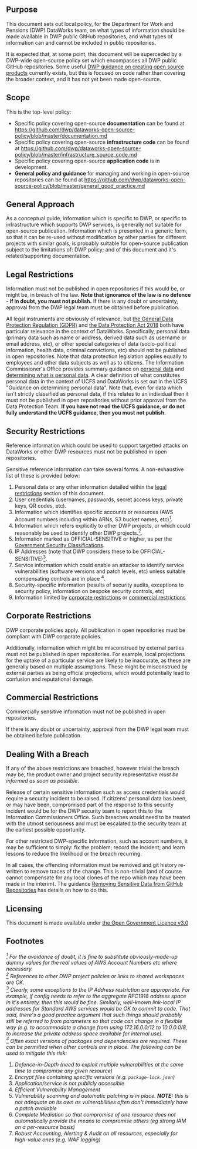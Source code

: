 ## Purpose

This document sets out local policy, for the Department for Work and Pensions (DWP) DataWorks team, on what types of information should be made available in DWP public GitHub repositories, and what types of information can and cannot be included in public repositories.

It is expected that, at some point, this document will be superceded by a DWP-wide open-source policy set which encompasses all DWP public GitHub repositories. Some useful [DWP guidance on creating open source products](https://confluence.service.dwpcloud.uk/pages/viewpage.action?title=Guidance+on+creating+open+source+products&spaceKey=EN) currently exists, but this is focused on code rather than covering the broader context, and it has not yet been made open-source.

## Scope

This is the top-level policy:
* Specific policy covering open-source __documentation__ can be found at https://github.com/dwp/dataworks-open-source-policy/blob/master/documentation.md
* Specific policy covering open-source __infrastructure code__ can be found at https://github.com/dwp/dataworks-open-source-policy/blob/master/infrastructure_source_code.md
* Specific policy covering open-source __application code__ is in development.
* __General policy and guidance__ for managing and working in open-source repositories can be found at https://github.com/dwp/dataworks-open-source-policy/blob/master/general_good_practice.md


## General Approach

As a conceptual guide, information which is specific to DWP, or specific to infrastructure which supports DWP services, is generally not suitable for open-source publication. Information which is presented in a generic form, so that it can be re-used without modification by other parties for different projects with similar goals, is probably suitable for open-source publication subject to the limitations of: DWP policy; and of this document and it's related/supporting documentation.


## Legal Restrictions

Information must not be published in open repositories if this would be, or might be, in breach of the law. __Note that ignorance of the law is no defence - if in doubt, you must not publish.__ If there is any doubt or uncertainty, approval from the DWP legal team must be obtained before publication.

All legal instruments are obviously of relevance, but [the General Data Protection Regulation (GDPR)](https://eur-lex.europa.eu/legal-content/EN/TXT/PDF/?uri=CELEX:32016R0679&from=EN) and [the Data Protection Act 2018](http://www.legislation.gov.uk/ukpga/2018/12/contents/enacted) both have particular relevance in the context of DataWorks. Specifically, personal data (primary data such as name or address, derived data such as username or email address, etc), or other special categories of data (socio-political information, health data, criminal convictions, etc) should not be published in open repositories. Note that data protection legislation applies equally to employees and other data subjects as well as to citizens. The Information Commissioner's Office provides summary guidance on [personal data](https://ico.org.uk/for-organisations/guide-to-data-protection/guide-to-the-general-data-protection-regulation-gdpr/key-definitions/what-is-personal-data/) and [determining what is personal data](https://ico.org.uk/for-organisations/guide-to-data-protection/guide-to-the-general-data-protection-regulation-gdpr/what-is-personal-data/). A clear definition of what constitutes personal data in the context of UCFS and DataWorks is set out in the UCFS "Guidance on determining personal data". Note that, even for data which isn't strictly classified as personal data, if this relates to an individual then it must not be published in open repositories without prior approval from the Data Protection Team. __If you have not read the UCFS guidance, or do not fully understand the UCFS guidance, then you must not publish.__


## Security Restrictions

Reference information which could be used to support targetted attacks on DataWorks or other DWP resources must not be published in open repositories.

Sensitive reference information can take several forms. A non-exhaustive list of these is provided below:

1. Personal data or any other information detailed within the [legal restrictions](#legal-restrictions) section of this document.
1. User credentials (usernames, passwords, secret access keys, private keys, QR codes, etc).
1. Information which identifies specific accounts or resources (AWS Account numbers including within ARNs, S3 bucket names, etc)<a href="#note1" id="note1ref"><sup>1</sup></a>.
1. Information which refers explicitly to other DWP projects, or which could reasonably be used to identify other DWP projects.<a href="#note2" id="note2ref"><sup>2</sup></a>.
1. Information marked as OFFICIAL-SENSITIVE or higher, as per the [Government Security Classifications](https://www.gov.uk/government/publications/government-security-classifications).
1. IP Addresses (note that DWP considers these to be OFFICIAL-SENSITIVE)<a href="#note3" id="note3ref"><sup>3</sup></a>.
1. Service information which could enable an attacker to identify service vulnerabilities (software versions and patch levels, etc) unless suitable compensating controls are in place <sup>4</sup></a>.
1. Security-specific information (results of security audits, exceptions to security policy, information on bespoke security controls, etc)
1. Information limited by [corporate restrictions](#corporate-restrictions) or [commercial restrictions](#commercial-restrictions)


## Corporate Restrictions

DWP corporate policies apply. All publication in open repositories must be compliant with DWP corporate policies.

Additionally, information which might be misconstrued by external parties must not be published in open repositories. For example, local projections for the uptake of a particular service are likely to be inaccurate, as these are generally based on multiple assumptions. These might be misconstrued by external parties as being official projections, which would potentially lead to confusion and reputational damage.


## Commercial Restrictions

Commercially sensitive information must not be published in open repositories.

If there is any doubt or uncertainty, approval from the DWP legal team must be obtained before publication.


## Dealing With a Breach

If any of the above restrictions are breached, however trivial the breach may be, the product owner and project security representative _must be informed as soon as possible_.

Release of certain sensitive information such as access credentials would require a security incident to be raised. If citizens' personal data has been, or may have been, compromised part of the response to this security incident would be for the DWP security team to report this to the Information Commissioners Office. Such breaches would need to be treated with the utmost seriousness and must be escalated to the security team at the earliest possible opportunity.

For other restricted DWP-specific information, such as account numbers, it may be sufficient to simply: fix the problem; record the incident; and learn lessons to reduce the likelihood or the breach recurring.

In all cases, the offending information must be removed and git history re-written to remove traces of the change. This is non-trivial (and of course cannot compensate for any local clones of the repo which may have been made in the interim). The guidance [Removing Sensitive Data from GitHub Repositories](https://github.com/dwp/dataworks-open-source-policy/blob/master/removing_sensitive_data_from_github_repositories.md) has details on how to do this.


## Licensing
This document is made available under [the Open Government Licence v3.0](https://www.nationalarchives.gov.uk/doc/open-government-licence/version/3/)


## Footnotes
_<a id="note1" href="#note1ref"><sup>1</sup></a> For the avoidance of doubt, it is fine to substitute obviously-made-up dummy values for the real values of AWS Account Numbers etc where necessary.</br>_
_<a id="note2" href="#note2ref"><sup>2</sup></a> References to other DWP project policies or links to shared workspaces are OK.</br>_
_<a id="note3" href="#note3ref"><sup>3</sup></a> Clearly, some exceptions to the IP Address restriction are appropriate. For example, if config needs to refer to the aggregate RFC1918 address space in it's entirety, then this would be fine. Similarly, well-known link-local IP addresses for Standard AWS services would be OK to commit to code. That said, there's a good practice argument that such things should probably still be referred to from parameters so that code can change in a flexible way (e.g. to accommodate a change from using 172.16.0.0/12 to 10.0.0.0/8, to increase the private address space available for internal use)._</br>
_<a id="note4" href="#note4ref"><sup>4</sup></a> Often exact versions of packages and dependencies are required. These can be permitted when other controls are in place. The following can be used to mitigate this risk:_
1. _Defence-in-Depth (need to exploit multiple vulnerabilities at the same time to compromise any given resource)_
  1. _Encrypt files containing specific versions (e.g. `package-lock.json`)_
  1. _Application/service is not publicly accessible_
1. _Efficient Vulnerability Management_
  1. _Vulnerability scanning and automatic patching is in place. **NOTE:** this is not adequate on its own as vulnerabilities often don't immediately have a patch available_
1. _Complete Mediation so that compromise of one resource does not automatically provide the means to compromise others (eg strong IAM on a per-resource basis)_
1. _Robust Accounting, Alerting & Audit on all resources, especially for high-value ones (e.g. WAF logging)_


